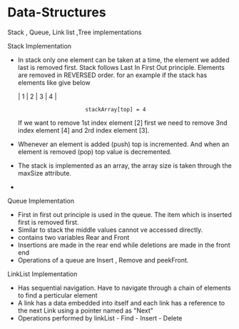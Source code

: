 # Data-Structures
Stack , Queue, Link list ,Tree implementations  

Stack Implementation
  - In stack only one element can be taken at a time, the element we added last is removed first.  Stack follows Last In First Out principle. Elements are removed in
    REVERSED order.
    for an example if the stack has elements like give below
    
     | 1 | 2 | 3 | 4 |
     
                             stackArray[top] = 4
                             
      If we want to remove 1st index element [2] first we need to remove 3nd index element [4] and  2rd index element [3].     
  - Whenever an element is added (push) top is incremented. And when an element is removed (pop) top value is decremented.
  - The stack is implemented as an array, the array size is taken through the maxSize attribute.
  -    
Queue Implementation

  - First in first out principle is used in the queue. The item which is inserted first is removed first. 
  - Similar to stack the middle values cannot ve accessed directly.
  - contains two variables Rear and Front
  - Insertions are made in the rear end while deletions are made in the front end 
  - Operations of a queue are
      Insert ,
      Remove and
      peekFront.
      

LinkList Implementation

  - Has sequential navigation. Have to navigate through a chain of elements to find a perticular element 
  - A link has a data embedded into itself and each link has a reference to the next Link using a pointer named as "Next"
  - Operations performed by linkList 
          - Find 
          - Insert
          - Delete    
      
      
